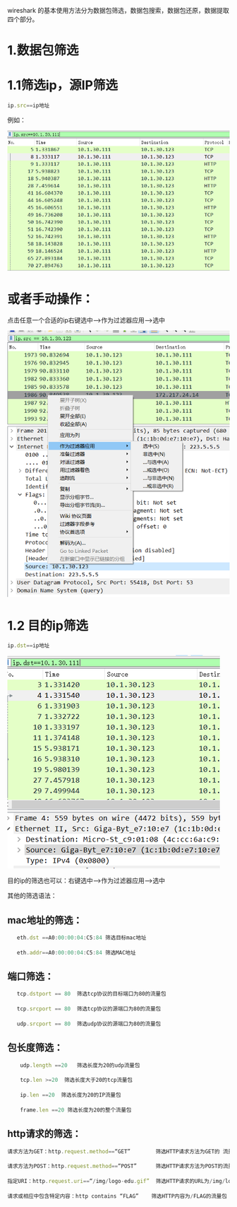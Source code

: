 wireshark 的基本使用方法分为数据包筛选，数据包搜索，数据包还原，数据提取四个部分。



# 1.数据包筛选



# 1.1筛选ip，源IP筛选

```javascript
ip.src==ip地址
```



例如：

![](images/ADA67BCF7ABF47DF9492731084F55141clipboard.png)

# 或者手动操作：

点击任意一个合适的ip右键选中-->作为过滤器应用-->选中

![](images/2715DFC2C40F4A94A90BB851BBAC1DEAclipboard.png)



# 1.2 目的ip筛选

```javascript
ip.dst==ip地址
```



![](images/8B8F88BE6AF2432CB9404A4A2E360572clipboard.png)



目的ip的筛选也可以：右键选中-->作为过滤器应用-->选中



其他的筛选语法：

## mac地址的筛选：

```javascript
   eth.dst ==A0:00:00:04:C5:84 筛选目标mac地址

   eth.addr==A0:00:00:04:C5:84 筛选MAC地址
```



## 端口筛选：

```javascript
   tcp.dstport == 80  筛选tcp协议的目标端口为80的流量包

   tcp.srcport == 80  筛选tcp协议的源端口为80的流量包

   udp.srcport == 80  筛选udp协议的源端口为80的流量包
```



## 包长度筛选：

```javascript
    udp.length ==20   筛选长度为20的udp流量包

    tcp.len >=20  筛选长度大于20的tcp流量包

    ip.len ==20  筛选长度为20的IP流量包

    frame.len ==20 筛选长度为20的整个流量包
```



## http请求的筛选：

```javascript
请求方法为GET：http.request.method==“GET”        筛选HTTP请求方法为GET的 流量包

请求方法为POST：http.request.method==“POST”      筛选HTTP请求方法为POST的流量包

指定URI：http.request.uri==“/img/logo-edu.gif”  筛选HTTP请求的URL为/img/logo-edu.gif的流量包

请求或相应中包含特定内容：http contains “FLAG”    筛选HTTP内容为/FLAG的流量包
```



